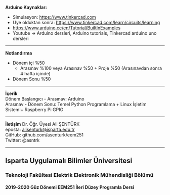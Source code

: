 **Arduino Kaynaklar:**   
- Simulasyon: https://www.tinkercad.com 
- Üye olduktan sonra: https://www.tinkercad.com/learn/circuits/learning
- https://www.arduino.cc/en/Tutorial/BuiltInExamples   
- Youtube &rarr; Arduino dersleri, Arduino tutorials, Tinkercad arduino uno dersleri

---

**Notlandırma**
- Dönem içi %50
  - Arasınav %100 veya Arasınav %50 + Proje %50 (Arasınavdan sonra 4 hafta içinde)
- Dönem Sonu %50

---

**İçerik**   
Dönem Başlangıcı - Arasınav: Arduino   
Arasınav - Dönem Sonu: Temel Python Programlama + Linux İşletim Sistemi+ Raspberry Pi GPIO

---

**İletişim**
Dr. Öğr. Üyesi Ali ŞENTÜRK   
eposta: alisenturk@isparta.edu.tr   
GitHub: github.com/asenturk/eem251   
Twitter: @asntrk

---

## Isparta Uygulamalı Bilimler Üniversitesi   
### Teknoloji Fakültesi Elektrik Elektronik Mühendisliği Bölümü   
#### 2019-2020 Güz Dönemi EEM251 İleri Düzey Programla Dersi   
